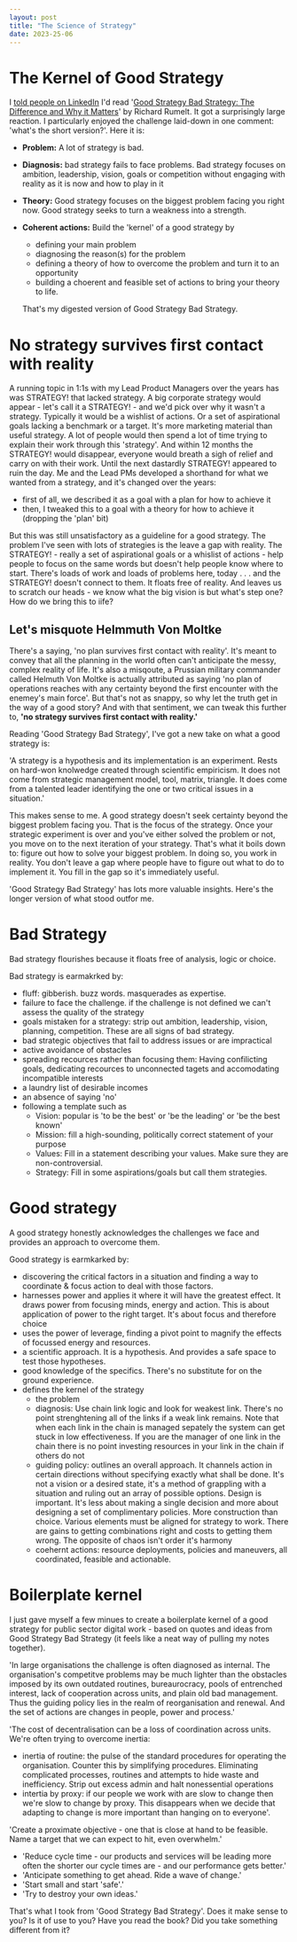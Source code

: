 ```yaml
---
layout: post
title: "The Science of Strategy"
date: 2023-25-06
---
```


# The Kernel of Good Strategy

I [told people on LinkedIn](https://www.linkedin.com/posts/scottcolfer_strategy-activity-7072639994619650048-SurA?utm_source=share&utm_medium=member_desktop) I'd read '[Good Strategy Bad Strategy: The Difference and Why it Matters](https://www.amazon.co.uk/Good-Strategy-Bad-Difference-Matters/dp/1846684811)' by Richard Rumelt. It got a surprisingly large reaction. I particularly enjoyed the challenge laid-down in one comment: 'what's the short version?'. Here it is:

- **Problem:** A lot of strategy is bad. 
- **Diagnosis:**  bad strategy fails to face problems. Bad strategy focuses on ambition, leadership, vision, goals or competition without engaging with reality as it is now and how to play in it
- **Theory:** Good strategy focuses on the biggest problem facing you right now. Good strategy seeks to turn a weakness into a strength.
- **Coherent actions:** Build the 'kernel' of a good strategy by
  - defining your main problem
  - diagnosing the reason(s) for the problem
  - defining a theory of how to overcome the problem and turn it to an opportunity
  - building a choerent and feasible set of actions to bring your theory to life.
 
  That's my digested version of Good Strategy Bad Strategy.

# No strategy survives first contact with reality

A running topic in 1:1s with my Lead Product Managers over the years has was STRATEGY! that lacked strategy. A big corporate strategy would appear - let's call it a STRATEGY! - and we'd pick over why it wasn't a strategy. Typically it would be a wishlist of actions. Or a set of aspirational goals lacking a benchmark or a target. It's more marketing material than useful strategy. A lot of people would then spend a lot of time trying to explain their work through this 'strategy'. And within 12 months the STRATEGY! would disappear, everyone would breath a sigh of relief and carry on with their work. Until the next dastardly STRATEGY! appeared to ruin the day. Me and the Lead PMs developed a shorthand for what we wanted from a strategy, and it's changed over the years:

- first of all, we described it as a goal with a plan for how to achieve it
- then, I tweaked this to a goal with a theory for how to achieve it (dropping the 'plan' bit)

But this was still unsatisfactory as a guideline for a good strategy. The problem I've seen with lots of strategies is the leave a gap with reality. The STRATEGY! - really a set of aspirational goals or a whislist of actions - help people to focus on the same words but doesn't help people know where to start. There's loads of work and loads of problems here, today . . . and the STRATEGY! doesn't connect to them. It floats free of reality. And leaves us to scratch our heads - we know what the big vision is but what's step one? How do we bring this to iife? 

## Let's misquote Helmmuth Von Moltke

There's a saying, 'no plan survives first contact with reality'. It's meant to convey that all the planning in the world often can't anticipate the messy, complex reality of life. It's also a misqoute, a Prussian military commander called Helmuth Von Moltke is actually attributed as saying 'no plan of operations reaches with any certainty beyond the first encounter with the enemey's main force'. But that's not as snappy, so why let the truth get in the way of a good story? And with that sentiment, we can tweak this further to, **'no strategy survives first contact with reality.'**

Reading 'Good Strategy Bad Strategy', I've got a new take on what a good strategy is:

'A strategy is a hypothesis and its implementation is an experiment. Rests on hard-won knolwedge created through scientific empiricism. It does not come from strategic management model, tool, matrix, triangle. It does come from a talented leader identifying the one or two critical issues in a situation.'

This makes sense to me. A good strategy doesn't seek certainty beyond the biggest problem facing you. That is the focus of the strategy. Once your strategic experiment is over and you've either solved the problem or not, you move on to the next iteration of your strategy. That's what it boils down to: figure out how to solve your biggest problem. In doing so, you work in reality. You don't leave a gap where people have to figure out what to do to implement it. You fill in the gap so it's immediately useful.

'Good Strategy Bad Strategy' has lots more valuable insights. Here's the longer version of what stood outfor me.

# Bad Strategy

Bad strategy flourishes because it floats free of analysis, logic or choice.

Bad strategy is earmakrked by:

- fluff: gibberish. buzz words. masquerades as expertise.
- failure to face the challenge. if the challenge is not defined we can't assess the quality of the strategy
- goals mistaken for a strategy: strip out ambition, leadership, vision, planning, competition. These are all signs of bad strategy.
- bad strategic objectives that fail to address issues or are impractical
- active avoidance of obstacles
- spreading recources rather than focusing them: Having confilicting goals, dedicating recources to unconnected tagets and accomodating incompatible interests
- a laundry list of desirable incomes
- an absence of saying 'no'
- following a template such as
  - Vision: popular is 'to be the best' or 'be  the leading' or 'be the best known'
  - Mission: fill a high-sounding, politically correct statement of your purpose
  - Values: Fill in a statement describing your values. Make sure they are non-controversial.
  - Strategy: Fill in some aspirations/goals but call them strategies.

# Good strategy

A good strategy honestly acknowledges the challenges we face and provides an approach to overcome them.

Good strategy is earmkarked by:

- discovering the critical factors in a situation and finding a way to coordinate & focus action to deal with those factors. 
- harnesses power and applies it where it will have the greatest effect. It draws power from focusing minds, energy and action. This is about application of power to the right target. It's about focus and therefore choice
- uses the power of leverage, finding a pivot point to magnify the effects of focussed energy and resources. 
- a scientific approach. It is a hypothesis. And provides a safe space to test those hypotheses.
- good knowledge of the specifics. There's no substitute for on the ground experience.
- defines the kernel of the strategy
  - the problem
  - diagnosis: Use chain link logic and look for weakest link. There's no point strenghtening all of the links if a weak link remains. Note that when each link in the chain is managed sepately the system can get stuck in low effectiveness. If you are the manager of one link in the chain there is no point investing resources in your link in the chain if others do not
  - guiding policy: outlines an overall approach. It channels action in certain directions without specifying exactly what shall be done. It's not a vision or a desired state, it's a method of grappling with a situation and ruling out an array of possible options. Design is important. It's less about making a single decision and more about designing a set of complimentary policies. More construction than choice. Various elements must be aligned for strategy to work. There are gains to getting combinations right and costs to getting them wrong. The opposite of chaos isn't order it's harmony
  - coehernt actions: resource deployments, policies and maneuvers, all coordinated, feasible and actionable.

 # Boilerplate kernel

 I just gave myself a few minues to create a boilerplate kernel of a good strategy for public sector digital work - based on quotes and ideas from Good Strategy Bad Strategy (it feels like a neat way of pulling my notes together).

 'In large organisations the challenge is often diagnosed as internal. The organisation's competitve problems may be much lighter than the obstacles imposed by its own outdated routines, bureaurocracy, pools of entrenched interest, lack of cooperation across units, and plain old bad management. Thus the guiding policy lies in the realm of reorganisation and renewal. And the set of actions are changes in people, power and process.'

'The cost of decentralisation can be a loss of coordination across units. We're often trying to overcome inertia:
- inertia of routine: the pulse of the standard procedures for operating the organisation. Counter this by simplifying procedures. Eliminating complicated processes, routines and attempts to hide waste and inefficiency. Strip out excess admin and halt nonessential operations
- intertia by proxy: if our people we work with are slow to change then we're slow to change by proxy. This disappears when we decide that adapting to change is more important than hanging on to everyone'.

'Create a proximate objective - one that is close at hand to be feasible. Name a target that we can expect to hit, even overwhelm.'

- 'Reduce cycle time - our products and services will be leading more often the shorter our cycle times are - and our performance gets better.'
- 'Anticipate something to get ahead. Ride a wave of change.'
- 'Start small and start 'safe'.'
- 'Try to destroy your own ideas.'

That's what I took from 'Good Strategy Bad Strategy'. Does it make sense to you? Is it of use to you? Have you read the book? Did you take something different from it?
